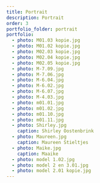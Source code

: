 ```yaml
---
title: Portrait
description: Portrait
order: 3
portfolio_folder: portrait
portfolio:
  - photo: M01.03 kopie.jpg
  - photo: M01.02 kopie.jpg
  - photo: M02.03 kopie.jpg
  - photo: M02.04 kopie.jpg
  - photo: M02.05 kopie.jpg
  - photo: M-7.09.jpg
  - photo: M-7.06.jpg
  - photo: M-6.04.jpg
  - photo: M-6.02.jpg
  - photo: M-6.07.jpg
  - photo: M-4.03.jpg
  - photo: m01.01.jpg
  - photo: m01.02.jpg
  - photo: m01.10.jpg
  - photo: m01.11.jpg
  - photo: Shirley.jpg
    caption: Shirley Oostenbrink
  - photo: Maureen.jpg
    caption: Maureen Stieltjes
  - photo: Maike.jpg
    caption: Maaike
  - photo: model 1.02.jpg
  - photo: model 2 en 3.01.jpg
  - photo: model 2.01 kopie.jpg
---
```

